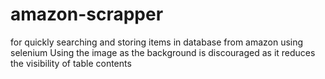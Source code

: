 # amazon-scrapper
for quickly searching and storing items in database from amazon using selenium 
Using the image as the background is discouraged as it reduces the visibility of table contents
